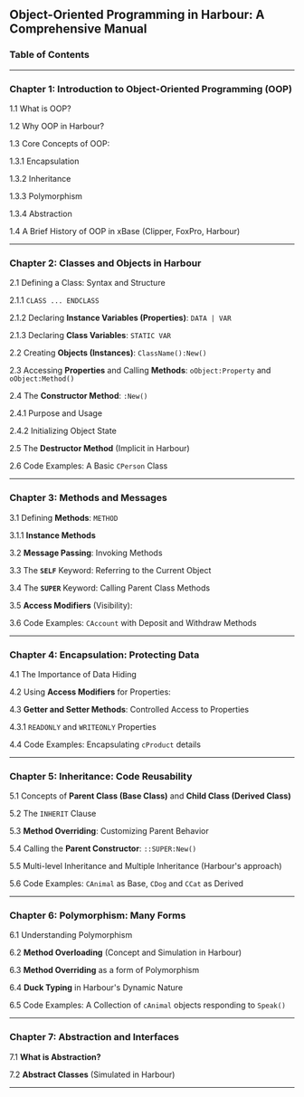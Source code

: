 ## Object-Oriented Programming in Harbour: A Comprehensive Manual

### Table of Contents

-----

### **Chapter 1: Introduction to Object-Oriented Programming (OOP)**

1.1 What is OOP?

1.2 Why OOP in Harbour?

1.3 Core Concepts of OOP:

1.3.1 Encapsulation

1.3.2 Inheritance

1.3.3 Polymorphism

1.3.4 Abstraction

1.4 A Brief History of OOP in xBase (Clipper, FoxPro, Harbour)

-----

### **Chapter 2: Classes and Objects in Harbour**

2.1 Defining a Class: Syntax and Structure

2.1.1 `CLASS ... ENDCLASS`

2.1.2 Declaring **Instance Variables (Properties)**: `DATA | VAR`

2.1.3 Declaring **Class Variables**: `STATIC VAR`

2.2 Creating **Objects (Instances)**: `ClassName():New()`

2.3 Accessing **Properties** and Calling **Methods**: `oObject:Property` and `oObject:Method()`

2.4 The **Constructor Method**: `:New()`

2.4.1 Purpose and Usage

2.4.2 Initializing Object State

2.5 The **Destructor Method** (Implicit in Harbour)

2.6 Code Examples: A Basic `CPerson` Class


-----

### **Chapter 3: Methods and Messages**

3.1 Defining **Methods**: `METHOD`

3.1.1 **Instance Methods**

3.2 **Message Passing**: Invoking Methods

3.3 The **`SELF`** Keyword: Referring to the Current Object

3.4 The **`SUPER`** Keyword: Calling Parent Class Methods

3.5 **Access Modifiers** (Visibility):

3.6 Code Examples: `CAccount` with Deposit and Withdraw Methods

-----

### **Chapter 4: Encapsulation: Protecting Data**

4.1 The Importance of Data Hiding

4.2 Using **Access Modifiers** for Properties:

4.3 **Getter and Setter Methods**: Controlled Access to Properties

4.3.1 `READONLY` and `WRITEONLY` Properties

4.4 Code Examples: Encapsulating `cProduct` details

-----

### **Chapter 5: Inheritance: Code Reusability**

5.1 Concepts of **Parent Class (Base Class)** and **Child Class (Derived Class)**

5.2 The `INHERIT` Clause

5.3 **Method Overriding**: Customizing Parent Behavior

5.4 Calling the **Parent Constructor**: `::SUPER:New()`

5.5 Multi-level Inheritance and Multiple Inheritance (Harbour's approach)

5.6 Code Examples: `CAnimal` as Base, `CDog` and `CCat` as Derived

-----

### **Chapter 6: Polymorphism: Many Forms**

6.1 Understanding Polymorphism

6.2 **Method Overloading** (Concept and Simulation in Harbour)

6.3 **Method Overriding** as a form of Polymorphism

6.4 **Duck Typing** in Harbour's Dynamic Nature

6.5 Code Examples: A Collection of `cAnimal` objects responding to `Speak()`

-----

### **Chapter 7: Abstraction and Interfaces**

7.1 **What is Abstraction?**

7.2 **Abstract Classes** (Simulated in Harbour)

-----
